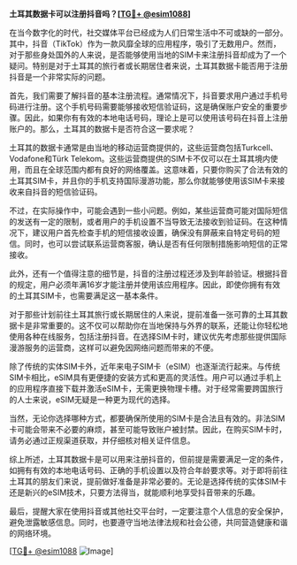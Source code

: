 **土耳其数据卡可以注册抖音吗？[[TG💪+ @esim1088](https://t.me/s/esim1088)]**

在当今数字化的时代，社交媒体平台已经成为人们日常生活中不可或缺的一部分。其中，抖音（TikTok）作为一款风靡全球的应用程序，吸引了无数用户。然而，对于那些身处国外的人来说，是否能够使用当地的SIM卡来注册抖音却成为了一个疑问。特别是对于土耳其的旅行者或长期居住者来说，土耳其数据卡能否用于注册抖音是一个非常实际的问题。

首先，我们需要了解抖音的基本注册流程。通常情况下，抖音要求用户通过手机号码进行注册。这个手机号码需要能够接收短信验证码，这是确保账户安全的重要步骤。因此，如果你有有效的本地电话号码，理论上是可以使用该号码在抖音上注册账户的。那么，土耳其的数据卡是否符合这一要求呢？

土耳其的数据卡通常是由当地的移动运营商提供的，这些运营商包括Turkcell、Vodafone和Türk Telekom。这些运营商提供的SIM卡不仅可以在土耳其境内使用，而且在全球范围内都有良好的网络覆盖。这意味着，只要你购买了合法有效的土耳其SIM卡，并且你的手机支持国际漫游功能，那么你就能够使用该SIM卡来接收来自抖音的短信验证码。

不过，在实际操作中，可能会遇到一些小问题。例如，某些运营商可能对国际短信的发送有一定的限制，或者用户的手机设置不当导致无法接收到验证码。在这种情况下，建议用户首先检查手机的短信接收设置，确保没有屏蔽来自特定号码的短信。同时，也可以尝试联系运营商客服，确认是否有任何限制措施影响短信的正常接收。

此外，还有一个值得注意的细节是，抖音的注册过程还涉及到年龄验证。根据抖音的规定，用户必须年满16岁才能注册并使用该应用程序。因此，即使你拥有有效的土耳其SIM卡，也需要满足这一基本条件。

对于那些计划前往土耳其旅行或长期居住的人来说，提前准备一张可靠的土耳其数据卡是非常重要的。这不仅可以帮助你在当地保持与外界的联系，还能让你轻松地使用各种在线服务，包括注册抖音。在选择SIM卡时，建议优先考虑那些提供国际漫游服务的运营商，这样可以避免因网络问题而带来的不便。

除了传统的实体SIM卡外，近年来电子SIM卡（eSIM）也逐渐流行起来。与传统SIM卡相比，eSIM具有更便捷的安装方式和更高的灵活性。用户可以通过手机上的应用程序直接下载并激活eSIM卡，无需更换物理卡槽。对于经常需要跨国旅行的人士来说，eSIM无疑是一种更为现代的选择。

当然，无论你选择哪种方式，都要确保所使用的SIM卡是合法且有效的。非法SIM卡可能会带来不必要的麻烦，甚至可能导致账户被封禁。因此，在购买SIM卡时，请务必通过正规渠道获取，并仔细核对相关证件信息。

综上所述，土耳其数据卡是可以用来注册抖音的，但前提是需要满足一定的条件，如拥有有效的本地电话号码、正确的手机设置以及符合年龄要求等。对于即将前往土耳其的朋友们来说，提前做好准备是非常必要的。无论是选择传统的实体SIM卡还是新兴的eSIM技术，只要方法得当，就能顺利地享受抖音带来的乐趣。

最后，提醒大家在使用抖音或其他社交平台时，一定要注意个人信息的安全保护，避免泄露敏感信息。同时，也要遵守当地法律法规和社会公德，共同营造健康和谐的网络环境。

[[TG💪+ @esim1088](https://t.me/s/esim1088) ![Image](https://i.postimg.cc/4NQfJmqS/Snipaste-2025-05-13-00-14-12.png)]